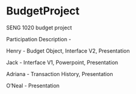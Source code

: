 # BudgetProject
SENG 1020 budget project

Participation Description - 

Henry - Budget Object, Interface V2, Presentation

Jack - Interface V1, Powerpoint, Presentation

Adriana - Transaction History, Presentation

O’Neal - Presentation
